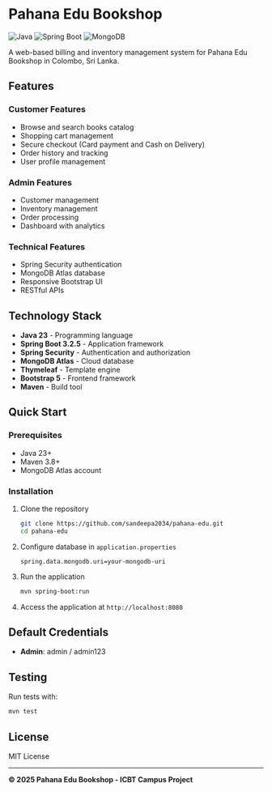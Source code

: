 # Pahana Edu Bookshop

![Java](https://img.shields.io/badge/Java-23-orange)
![Spring Boot](https://img.shields.io/badge/Spring%20Boot-3.2.5-green)
![MongoDB](https://img.shields.io/badge/MongoDB-Atlas-success)

A web-based billing and inventory management system for Pahana Edu Bookshop in Colombo, Sri Lanka.

## Features

### Customer Features
- Browse and search books catalog
- Shopping cart management
- Secure checkout (Card payment and Cash on Delivery)
- Order history and tracking
- User profile management

### Admin Features
- Customer management
- Inventory management
- Order processing
- Dashboard with analytics

### Technical Features
- Spring Security authentication
- MongoDB Atlas database
- Responsive Bootstrap UI
- RESTful APIs

## Technology Stack

- **Java 23** - Programming language
- **Spring Boot 3.2.5** - Application framework
- **Spring Security** - Authentication and authorization
- **MongoDB Atlas** - Cloud database
- **Thymeleaf** - Template engine
- **Bootstrap 5** - Frontend framework
- **Maven** - Build tool

## Quick Start

### Prerequisites
- Java 23+
- Maven 3.8+
- MongoDB Atlas account

### Installation
1. Clone the repository
   ```bash
   git clone https://github.com/sandeepa2034/pahana-edu.git
   cd pahana-edu
   ```

2. Configure database in `application.properties`
   ```properties
   spring.data.mongodb.uri=your-mongodb-uri
   ```

3. Run the application
   ```bash
   mvn spring-boot:run
   ```

4. Access the application at `http://localhost:8080`

## Default Credentials
- **Admin**: admin / admin123

## Testing

Run tests with:
```bash
mvn test
```

## License

MIT License

---

**© 2025 Pahana Edu Bookshop - ICBT Campus Project**
